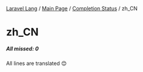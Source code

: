 [Laravel Lang](https://github.com/Laravel-Lang/lang) / [Main Page](../index.md) / [Completion Status](../status.md) / zh_CN

# zh_CN

##### All missed: 0

All lines are translated 😊

